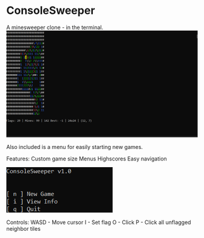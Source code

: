 # ConsoleSweeper
A minesweeper clone - in the terminal.
![screenshot](./screenies/screeny1.png)

Also included is a menu for easily starting new games.

Features:
  Custom game size
  Menus
  Highscores
  Easy navigation
  
![screenshot of main menu](./screenies/screeny2.png)

Controls:
WASD - Move cursor
I - Set flag
O - Click
P - Click all unflagged neighbor tiles
